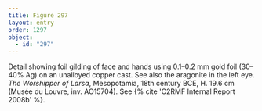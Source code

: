 ```yaml
---
title: Figure 297
layout: entry
order: 1297
object:
  - id: "297"
---
```


Detail showing foil gilding of face and hands using 0.1–0.2 mm gold foil (30–40% Ag) on an unalloyed copper cast. See also the aragonite in the left eye. *The Worshipper of Larsa*, Mesopotamia, 18th century BCE, H. 19.6 cm (Musée du Louvre, inv. AO15704). See {% cite 'C2RMF Internal Report 2008b' %}.
